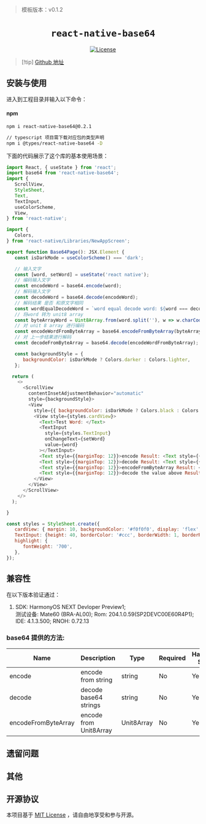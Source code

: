> 模板版本：v0.1.2

<p align="center">
  <h1 align="center"> <code>react-native-base64</code> </h1>
</p>
<p align="center">
    <a href="https://github.com/eranbo/react-native-base64/blob/master/LICENSE">
        <img src="https://img.shields.io/badge/license-MIT-green.svg" alt="License" />
    </a>
</p>

> [!tip] [Github 地址](https://github.com/eranbo/react-native-base64)

## 安装与使用

进入到工程目录并输入以下命令：

<!-- tabs:start -->

#### **npm**

```bash
npm i react-native-base64@0.2.1 

// typescript 项目需下载对应包的类型声明
npm i @types/react-native-base64 -D
```
<!-- tabs:end -->

下面的代码展示了这个库的基本使用场景：

```js
import React, { useState } from 'react';
import base64 from 'react-native-base64';
import {
   ScrollView,
   StyleSheet,
   Text,
   TextInput,
   useColorScheme,
   View,
} from 'react-native';

import {
   Colors,
} from 'react-native/Libraries/NewAppScreen';

export function Base64Page(): JSX.Element {
   const isDarkMode = useColorScheme() === 'dark';

   // 输入文字
   const [word, setWord] = useState('react native');
   // 编码输入文字
   const encodeWord = base64.encode(word);
   // 解码输入文字
   const decodeWord = base64.decode(encodeWord);
   // 解码结果 是否 和原文字相同
   const wordEqualDecodeWord = `word equal decode word: ${word === decodeWord}`
   // 将word 转为 unit8 array
   const byteArrayWord = Uint8Array.from(word.split(''), w => w.charCodeAt(0));
   // 对 unit 8 array 进行编码
   const encodeWordFromByteArray = base64.encodeFromByteArray(byteArrayWord);
   // 对 上一步结果进行解码
   const decodeFromByteArray = base64.decode(encodeWordFromByteArray);

   const backgroundStyle = {
      backgroundColor: isDarkMode ? Colors.darker : Colors.lighter,
   };

  return (
    <>
      <ScrollView
        contentInsetAdjustmentBehavior="automatic"
        style={backgroundStyle}>
        <View
          style={{ backgroundColor: isDarkMode ? Colors.black : Colors.white, }}>
          <View style={styles.cardView}>
            <Text>Test Word: </Text>
            <TextInput
              style={styles.TextInput}
              onChangeText={setWord}
              value={word}
            ></TextInput>
            <Text style={{marginTop: 12}}>encode Result: <Text style={{color: 'orange'}}>{encodeWord}</Text></Text>
            <Text style={{marginTop: 12}}>decode Result: <Text style={{color: 'orange'}}>{decodeWord}</Text></Text>
            <Text style={{marginTop: 12}}>encodeFromByteArray Result: <Text style={{color: 'orange'}}>{encodeWordFromByteArray}</Text></Text>
            <Text style={{marginTop: 12}}>decode the value above Result: <Text style={{color: 'orange'}}>{decodeFromByteArray}</Text></Text>
          </View>
        </View>
      </ScrollView>
    </>
  );

}

const styles = StyleSheet.create({
   cardView: { margin: 10, backgroundColor: '#f0f0f0', display: 'flex', padding: 10, borderRadius: 8 },
   TextInput: {height: 40, borderColor: '#ccc', borderWidth: 1, borderRadius: 4, width: '90%'},
   highlight: {
      fontWeight: '700',
   },
});

```

## 兼容性

在以下版本验证通过： 

   1. SDK: HarmonyOS NEXT Devloper Preview1;  
   测试设备: Mate60 (BRA-AL00);
   Rom: 204.1.0.59(SP2DEVC00E60R4P1);
   IDE: 4.1.3.500; 
   RNOH: 0.72.13  


### base64 提供的方法:


| Name | Description | Type  | Required | HarmonyOS Support | 
| ---- | ---- | ---- | -------- | -------- |
| encode| encode from string |string| No | Yes |
| decode | decode base64 strings | string |  No | Yes |
| encodeFromByteArray | encode from Unit8Array | Unit8Array | No | Yes |


## 遗留问题

## 其他

## 开源协议

本项目基于 [MIT License](https://github.com/eranbo/react-native-base64/blob/master/LICENSE) ，请自由地享受和参与开源。

